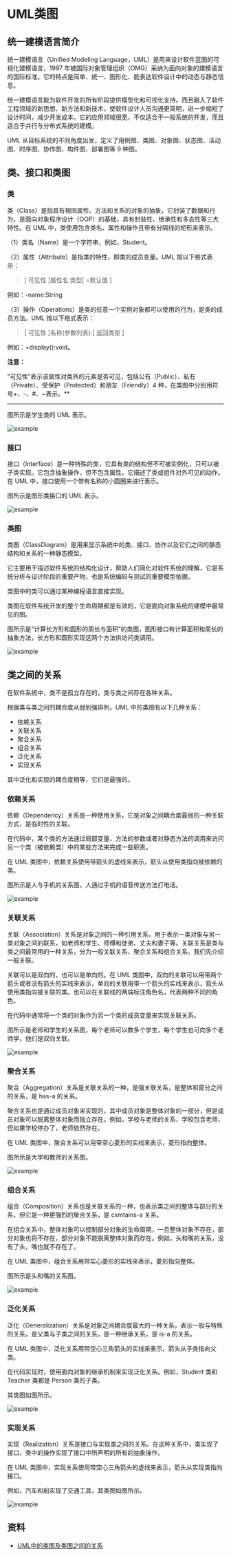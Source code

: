 # UML类图

## 统一建模语言简介

统一建模语言（Unified Modeling Language，UML）是用来设计软件蓝图的可视化建模语言，1997 年被国际对象管理组织（OMG）采纳为面向对象的建模语言的国际标准。它的特点是简单、统一、图形化、能表达软件设计中的动态与静态信息。

统一建模语言能为软件开发的所有阶段提供模型化和可视化支持。而且融入了软件工程领域的新思想、新方法和新技术，使软件设计人员沟通更简明，进一步缩短了设计时间，减少开发成本。它的应用领域很宽，不仅适合于一般系统的开发，而且适合于并行与分布式系统的建模。

UML 从目标系统的不同角度出发，定义了用例图、类图、对象图、状态图、活动图、时序图、协作图、构件图、部署图等 9 种图。

## 类、接口和类图

### 类

类（Class）是指具有相同属性、方法和关系的对象的抽象，它封装了数据和行为，是面向对象程序设计（OOP）的基础，具有封装性、继承性和多态性等三大特性。在 UML 中，类使用包含类名、属性和操作且带有分隔线的矩形来表示。

（1）类名（Name）是一个字符串，例如，Student。

（2）属性（Attribute）是指类的特性，即类的成员变量。UML 按以下格式表示：

> [ 可见性 ]属性名:类型[ =默认值 ]

例如：-name:String

（3）操作（Operations）是类的任意一个实例对象都可以使用的行为，是类的成员方法。UML 按以下格式表示：

> [ 可见性 ]名称(参数列表):[ 返回类型 ]

例如：+display():void。

**注意：**

“可见性”表示该属性对类外的元素是否可见，包括公有（Public）、私有（Private）、受保护（Protected）和朋友（Friendly）4 种，在类图中分别用符号+、-、#、~表示。**

---

图所示是学生类的 UML 表示。

![example](/UML/IMG/001.png)

### 接口

接口（Interface）是一种特殊的类，它具有类的结构但不可被实例化，只可以被子类实现。它包含抽象操作，但不包含属性。它描述了类或组件对外可见的动作。在 UML 中，接口使用一个带有名称的小圆圈来进行表示。

图所示是图形类接口的 UML 表示。

![example](/UML/IMG/002.png)

### 类图

类图（ClassDiagram）是用来显示系统中的类、接口、协作以及它们之间的静态结构和关系的一种静态模型。

它主要用于描述软件系统的结构化设计，帮助人们简化对软件系统的理解，它是系统分析与设计阶段的重要产物，也是系统编码与测试的重要模型依据。

类图中的类可以通过某种编程语言直接实现。

类图在软件系统开发的整个生命周期都是有效的，它是面向对象系统的建模中最常见的图。

图所示是“计算长方形和圆形的周长与面积”的类图，图形接口有计算面积和周长的抽象方法，长方形和圆形实现这两个方法供访问类调用。

![example](/UML/IMG/003.png)

## 类之间的关系

在软件系统中，类不是孤立存在的，类与类之间存在各种关系。

根据类与类之间的耦合度从弱到强排列，UML 中的类图有以下几种关系：

- 依赖关系
- 关联关系
- 聚合关系
- 组合关系
- 泛化关系
- 实现关系

其中泛化和实现的耦合度相等，它们是最强的。

### 依赖关系

依赖（Dependency）关系是一种使用关系，它是对象之间耦合度最弱的一种关联方式，是临时性的关联。

在代码中，某个类的方法通过局部变量、方法的参数或者对静态方法的调用来访问另一个类（被依赖类）中的某些方法来完成一些职责。

在 UML 类图中，依赖关系使用带箭头的虚线来表示，箭头从使用类指向被依赖的类。

图所示是人与手机的关系图，人通过手机的语音传送方法打电话。

![example](/UML/IMG/004.png)

### 关联关系

关联（Association）关系是对象之间的一种引用关系，用于表示一类对象与另一类对象之间的联系，如老师和学生、师傅和徒弟、丈夫和妻子等。关联关系是类与类之间最常用的一种关系，分为一般关联关系、聚合关系和组合关系。我们先介绍一般关联。

关联可以是双向的，也可以是单向的。在 UML 类图中，双向的关联可以用带两个箭头或者没有箭头的实线来表示，单向的关联用带一个箭头的实线来表示，箭头从使用类指向被关联的类。也可以在关联线的两端标注角色名，代表两种不同的角色。

在代码中通常将一个类的对象作为另一个类的成员变量来实现关联关系。

图所示是老师和学生的关系图，每个老师可以教多个学生，每个学生也可向多个老师学，他们是双向关联。

![example](/UML/IMG/005.png)

### 聚合关系

聚合（Aggregation）关系是关联关系的一种，是强关联关系，是整体和部分之间的关系，是 has-a 的关系。

聚合关系也是通过成员对象来实现的，其中成员对象是整体对象的一部分，但是成员对象可以脱离整体对象而独立存在。例如，学校与老师的关系，学校包含老师，但如果学校停办了，老师依然存在。

在 UML 类图中，聚合关系可以用带空心菱形的实线来表示，菱形指向整体。

图所示是大学和教师的关系图。

![example](/UML/IMG/006.png)

### 组合关系

组合（Composition）关系也是关联关系的一种，也表示类之间的整体与部分的关系，但它是一种更强烈的聚合关系，是 cxmtains-a 关系。

在组合关系中，整体对象可以控制部分对象的生命周期，一旦整体对象不存在，部分对象也将不存在，部分对象不能脱离整体对象而存在。例如，头和嘴的关系，没有了头，嘴也就不存在了。

在 UML 类图中，组合关系用带实心菱形的实线来表示，菱形指向整体。

图所示是头和嘴的关系图。

![example](/UML/IMG/007.png)

### 泛化关系

泛化（Generalization）关系是对象之间耦合度最大的一种关系，表示一般与特殊的关系，是父类与子类之间的关系，是一种继承关系，是 is-a 的关系。

在 UML 类图中，泛化关系用带空心三角箭头的实线来表示，箭头从子类指向父类。

在代码实现时，使用面向对象的继承机制来实现泛化关系。例如，Student 类和 Teacher 类都是 Person 类的子类。

其类图如图所示。

![example](/UML/IMG/008.png)

### 实现关系

实现（Realization）关系是接口与实现类之间的关系。在这种关系中，类实现了接口，类中的操作实现了接口中所声明的所有的抽象操作。

在 UML 类图中，实现关系使用带空心三角箭头的虚线来表示，箭头从实现类指向接口。

例如，汽车和船实现了交通工具，其类图如图所示。

![example](/UML/IMG/009.png)

## 资料

- [UML中的类图及类图之间的关系](http://c.biancheng.net/view/1319.html)
